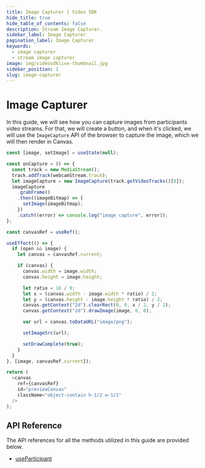 ```yaml
---
title: Image Capturer | Video SDK
hide_title: true
hide_table_of_contents: false
description: Stream Image Capturer.
sidebar_label: Image Capturer
pagination_label: Image Capturer
keywords:
  - image capturer
  - stream image capturer
image: img/videosdklive-thumbnail.jpg
sidebar_position: 1
slug: image-capturer
---
```


# Image Capturer

In this guide, we will see how you can capture images from participants video streams. For that, we will create a button, and when it's clicked, we will use the `ImageCapture` API of the browser to capture the image, which we will then render in Canvas.

```js
const [image, setImage] = useState(null);

const onCapture = () => {
  const track = new MediaStream();
  track.addTrack(webcamStream.track);
  let imageCapture = new ImageCapture(track.getVideoTracks()[0]);
  imageCapture
    .grabFrame()
    .then((imageBitmap) => {
      setImage(imageBitmap);
    })
    .catch((error) => console.log("image capture", error));
};

const canvasRef = useRef();

useEffect(() => {
  if (open && image) {
    let canvas = canvasRef.current;

    if (canvas) {
      canvas.width = image.width;
      canvas.height = image.height;

      let ratio = 16 / 9;
      let x = (canvas.width - image.width * ratio) / 2;
      let y = (canvas.height - image.height * ratio) / 2;
      canvas.getContext("2d").clearRect(0, 0, x / 2, y / 2);
      canvas.getContext("2d").drawImage(image, 0, 0);

      var url = canvas.toDataURL("image/png");

      setImageSrc(url);

      setDrawComplete(true);
    }
  }
}, [image, canvasRef.current]);

return (
  <canvas
    ref={canvasRef}
    id="previewCanvas"
    className="object-contain h-1/2 w-1/2"
  />
);
```

## API Reference

The API references for all the methods utilized in this guide are provided below.

- [useParticipant](/react/api/sdk-reference/use-participant/properties)
